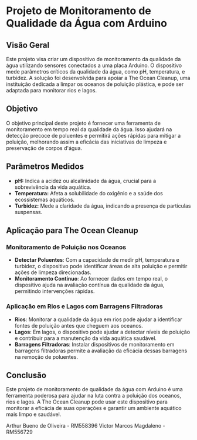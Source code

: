 # Projeto de Monitoramento de Qualidade da Água com Arduino

## Visão Geral

Este projeto visa criar um dispositivo de monitoramento da qualidade da água utilizando sensores conectados a uma placa Arduino. O dispositivo mede parâmetros críticos da qualidade da água, como pH, temperatura, e turbidez. A solução foi desenvolvida para apoiar a The Ocean Cleanup, uma instituição dedicada a limpar os oceanos de poluição plástica, e pode ser adaptada para monitorar rios e lagos.

## Objetivo

O objetivo principal deste projeto é fornecer uma ferramenta de monitoramento em tempo real da qualidade da água. Isso ajudará na detecção precoce de poluentes e permitirá ações rápidas para mitigar a poluição, melhorando assim a eficácia das iniciativas de limpeza e preservação de corpos d'água.

## Parâmetros Medidos

- **pH:** Indica a acidez ou alcalinidade da água, crucial para a sobrevivência da vida aquática.
- **Temperatura:** Afeta a solubilidade do oxigênio e a saúde dos ecossistemas aquáticos.
- **Turbidez:** Mede a claridade da água, indicando a presença de partículas suspensas.


## Aplicação para The Ocean Cleanup


### Monitoramento de Poluição nos Oceanos
- **Detectar Poluentes**: Com a capacidade de medir pH, temperatura e turbidez, o dispositivo pode identificar áreas de alta poluição e permitir ações de limpeza direcionadas.
- **Monitoramento Contínuo**: Ao fornecer dados em tempo real, o dispositivo ajuda na avaliação contínua da qualidade da água, permitindo intervenções rápidas.

### Aplicação em Rios e Lagos com Barragens Filtradoras
- **Rios**: Monitorar a qualidade da água em rios pode ajudar a identificar fontes de poluição antes que cheguem aos oceanos.
- **Lagos**: Em lagos, o dispositivo pode ajudar a detectar níveis de poluição e contribuir para a manutenção da vida aquática saudável.
- **Barragens Filtradoras**: Instalar dispositivos de monitoramento em barragens filtradoras permite a avaliação da eficácia dessas barragens na remoção de poluentes.

## Conclusão

Este projeto de monitoramento de qualidade da água com Arduino é uma ferramenta poderosa para ajudar na luta contra a poluição dos oceanos, rios e lagos. A The Ocean Cleanup pode usar este dispositivo para monitorar a eficácia de suas operações e garantir um ambiente aquático mais limpo e saudável.


Arthur Bueno de Oliveira - RM558396
Victor Marcos Magdaleno - RM556729
